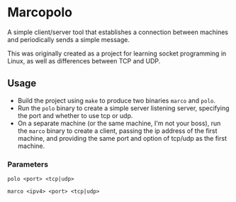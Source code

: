 # Marcopolo
A simple client/server tool that establishes a connection between machines and periodically sends a simple message.

This was originally created as a project for learning socket programming in Linux, as well as differences between TCP and UDP.

## Usage
- Build the project using `make` to produce two binaries `marco` and `polo`.
- Run the `polo` binary to create a simple server listening server, specifying the port and whether to use tcp or udp.
- On a separate machine (or the same machine, I'm not your boss), run the `marco` binary to create a client, passing the ip address of the first machine, and providing the same port and option of tcp/udp as the first machine.

### Parameters
`polo <port> <tcp|udp>`

`marco <ipv4> <port> <tcp|udp>`

